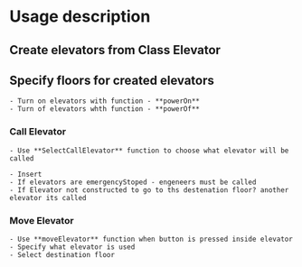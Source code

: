 # Usage description

## Create elevators from Class Elevator

## Specify floors for created elevators

    - Turn on elevators with function - **powerOn**
    - Turn of elevators whth function - **powerOf**

### Call Elevator

    - Use **SelectCallElevator** function to choose what elevator will be called

    - Insert
    - If elevators are emergencyStoped - engeneers must be called
    - If Elevator not constructed to go to ths destenation floor? another elevator its called

### Move Elevator

    - Use **moveElevator** function when button is pressed inside elevator
    - Specify what elevator is used
    - Select destination floor
